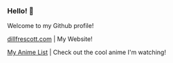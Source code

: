 ### Hello! 👋

Welcome to my Github profile!

[dillfrescott.com](https://dillfrescott.com) | My Website!

[My Anime List](https://anilist.co/user/dillfrescott) | Check out the cool anime I'm watching!

